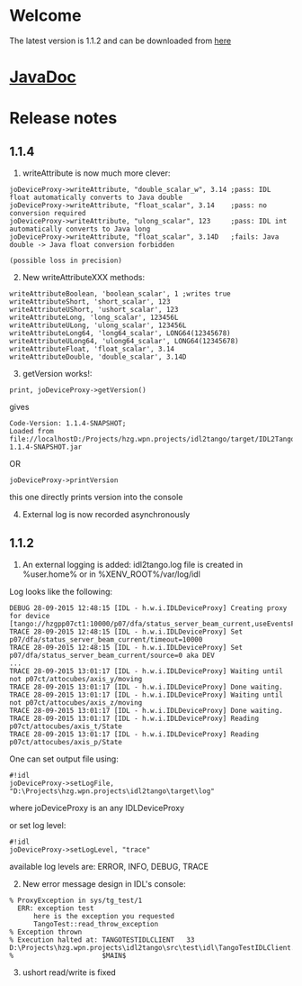 # Welcome

The latest version is 1.1.2 and can be downloaded from [here](https://bintray.com/artifact/download/hzgde/hzg-wpn-projects/hzg/wpn/xenv/IDL2TangoJavaClient/1.1.2/IDL2TangoJavaClient-1.1.2.jar)

# [JavaDoc](http://hzgwpn.bitbucket.org/idl2java)

# Release notes 

## 1.1.4

1) writeAttribute is now much more clever:

```
joDeviceProxy->writeAttribute, "double_scalar_w", 3.14 ;pass: IDL float automatically converts to Java double
joDeviceProxy->writeAttribute, "float_scalar", 3.14    ;pass: no conversion required
joDeviceProxy->writeAttribute, "ulong_scalar", 123     ;pass: IDL int automatically converts to Java long
joDeviceProxy->writeAttribute, "float_scalar", 3.14D   ;fails: Java double -> Java float conversion forbidden
                                                                     (possible loss in precision)
```

2) New writeAttributeXXX methods:

```
writeAttributeBoolean, 'boolean_scalar', 1 ;writes true
writeAttributeShort, 'short_scalar', 123
writeAttributeUShort, 'ushort_scalar', 123
writeAttributeLong, 'long_scalar', 123456L
writeAttributeULong, 'ulong_scalar', 123456L
writeAttributeLong64, 'long64_scalar', LONG64(12345678)
writeAttributeULong64, 'ulong64_scalar', LONG64(12345678)
writeAttributeFloat, 'float_scalar', 3.14
writeAttributeDouble, 'double_scalar', 3.14D
```

3) getVersion works!:

```
print, joDeviceProxy->getVersion()
```
gives
```
Code-Version: 1.1.4-SNAPSHOT;
Loaded from file://localhostD:/Projects/hzg.wpn.projects/idl2tango/target/IDL2TangoJavaClient-1.1.4-SNAPSHOT.jar
```

OR

```
joDeviceProxy->printVersion
```

this one directly prints version into the console

4) External log is now recorded asynchronously

## 1.1.2

1) An external logging is added: idl2tango.log file is created in %user.home% or in %XENV_ROOT%/var/log/idl

Log looks like the following:

```
DEBUG 28-09-2015 12:48:15 [IDL - h.w.i.IDLDeviceProxy] Creating proxy for device [tango://hzgpp07ct1:10000/p07/dfa/status_server_beam_current,useEventsForWaitUntil=false]
TRACE 28-09-2015 12:48:15 [IDL - h.w.i.IDLDeviceProxy] Set p07/dfa/status_server_beam_current/timeout=10000
TRACE 28-09-2015 12:48:15 [IDL - h.w.i.IDLDeviceProxy] Set p07/dfa/status_server_beam_current/source=0 aka DEV
...
TRACE 28-09-2015 13:01:17 [IDL - h.w.i.IDLDeviceProxy] Waiting until not p07ct/attocubes/axis_y/moving
TRACE 28-09-2015 13:01:17 [IDL - h.w.i.IDLDeviceProxy] Done waiting.
TRACE 28-09-2015 13:01:17 [IDL - h.w.i.IDLDeviceProxy] Waiting until not p07ct/attocubes/axis_z/moving
TRACE 28-09-2015 13:01:17 [IDL - h.w.i.IDLDeviceProxy] Done waiting.
TRACE 28-09-2015 13:01:17 [IDL - h.w.i.IDLDeviceProxy] Reading p07ct/attocubes/axis_t/State
TRACE 28-09-2015 13:01:17 [IDL - h.w.i.IDLDeviceProxy] Reading p07ct/attocubes/axis_p/State
```

One can set output file using:

```
#!idl
joDeviceProxy->setLogFile, "D:\Projects\hzg.wpn.projects\idl2tango\target\log"
```

where joDeviceProxy is an any IDLDeviceProxy

or set log level:

```
#!idl
joDeviceProxy->setLogLevel, "trace"
```

available log levels are: ERROR, INFO, DEBUG, TRACE

2) New error message design in IDL's console:

```
% ProxyException in sys/tg_test/1
  ERR: exception test
      here is the exception you requested
      TangoTest::read_throw_exception
% Exception thrown
% Execution halted at: TANGOTESTIDLCLIENT   33 D:\Projects\hzg.wpn.projects\idl2tango\src\test\idl\TangoTestIDLClient.pro
%                      $MAIN$
```

3) ushort read/write is fixed